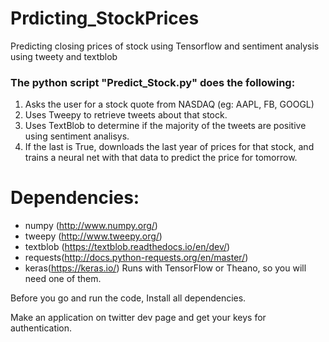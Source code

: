 # Prdicting_StockPrices
Predicting closing prices of stock using Tensorflow and sentiment analysis using tweety and textblob

### The python script "Predict_Stock.py" does the following:

1. Asks the user for a stock quote from NASDAQ (eg: AAPL, FB, GOOGL)
2. Uses Tweepy to retrieve tweets about that stock.
3. Uses TextBlob to determine if the majority of the tweets are positive using sentiment analisys.
4. If the last is True, downloads the last year of prices for that stock, and trains a neural net with that data to predict the price for tomorrow.

# Dependencies:
* numpy (http://www.numpy.org/)
* tweepy (http://www.tweepy.org/)
* textblob (https://textblob.readthedocs.io/en/dev/)
* requests(http://docs.python-requests.org/en/master/)
* keras(https://keras.io/) Runs with TensorFlow or Theano, so you will need one of them.

Before you go and run the code, Install all dependencies.

Make an application on twitter dev page and get your keys for authentication.
